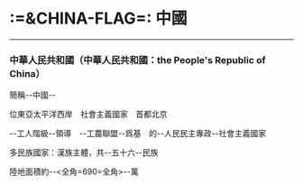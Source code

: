 # :=&CHINA-FLAG=: 中國

---

### **中華人民共和國**（**中華人民共和國**：the People's Republic of China）

簡稱--中國--

位東亞太平洋西岸　社會主義國家　首都北京

--工人階級--領導　--工農聯盟--爲基　的--人民民主專政--社會主義國家

多民族國家：漢族主體，共--五十六--民族

陸地面積約--<全角=690=全角>--萬
